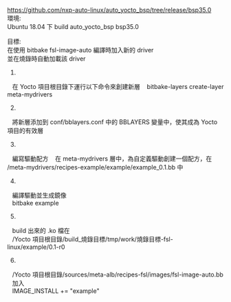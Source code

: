 https://github.com/nxp-auto-linux/auto_yocto_bsp/tree/release/bsp35.0  
環境:  
Ubuntu 18.04 下 build auto_yocto_bsp bsp35.0   
  
目標:  
在使用 bitbake fsl-image-auto 編譯時加入新的 driver  
並在燒錄時自動加載該 driver  

1.
&nbsp;&nbsp;&nbsp;在 Yocto 項目根目錄下運行以下命令來創建新層
&nbsp;&nbsp;&nbsp;bitbake-layers create-layer meta-mydrivers

2.
&nbsp;&nbsp;&nbsp;將新層添加到 conf/bblayers.conf 中的 BBLAYERS 變量中，使其成為 Yocto 項目的有效層

3.
&nbsp;&nbsp;&nbsp;編寫驅動配方
&nbsp;&nbsp;&nbsp;在 meta-mydrivers 層中，為自定義驅動創建一個配方，在 /meta-mydrivers/recipes-example/example/example_0.1.bb 中  

4.
&nbsp;&nbsp;&nbsp;編譯驅動並生成鏡像  
&nbsp;&nbsp;&nbsp;bitbake example

5.
&nbsp;&nbsp;&nbsp;build 出來的 .ko 檔在  
&nbsp;&nbsp;&nbsp;/Yocto 項目根目錄/build_燒錄目標/tmp/work/燒錄目標-fsl-linux/example/0.1-r0

6.
&nbsp;&nbsp;&nbsp;/Yocto 項目根目錄/sources/meta-alb/recipes-fsl/images/fsl-image-auto.bb  
&nbsp;&nbsp;&nbsp;加入  
&nbsp;&nbsp;&nbsp;IMAGE_INSTALL += "example"

